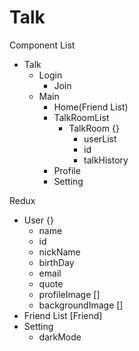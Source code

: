 # Talk

Component List
- Talk
    - Login
        - Join
    - Main
        - Home(Friend List)
        - TalkRoomList
            - TalkRoom {}
                - userList
                - id
                - talkHistory
        - Profile
        - Setting

Redux
- User {}
    - name
    - id
    - nickName
    - birthDay
    - email
    - quote
    - profileImage []
    - backgroundImage []
- Friend List [Friend]
- Setting
    - darkMode
